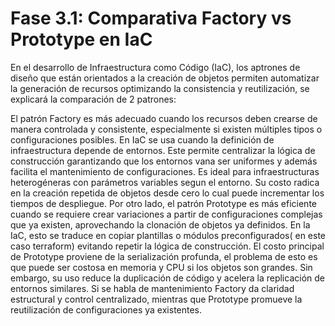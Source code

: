 # Fase 3.1: Comparativa Factory vs Prototype en IaC

En el desarrollo de Infraestructura como Código (IaC), los aptrones de diseño que están orientados a la creación de objetos permiten automatizar la generación de recursos optimizando la consistencia y reutilización, se explicará la comparación de 2 patrones: 

El patrón Factory es más adecuado cuando los recursos deben crearse de manera controlada y consistente, especialmente si existen múltiples tipos o configuraciones posibles. En IaC se usa cuando la definición de infraestructura depende de entornos. Este permite centralizar la lógica de construcción garantizando que los entornos vana  ser uniformes y además facilita el mantenimiento de configuraciones. Es ideal para infraestructuras heterogéneras con parámetros variables segun el entorno. Su costo radica en la creación repetida de objetos desde cero lo cual puede incrementar los tiempos de despliegue. Por otro lado, el patrón Prototype es más eficiente cuando se requiere crear variaciones a partir de configuraciones complejas que ya existen, aprovechando la clonación de objetos ya definidos. En la IaC, esto se traduce en copiar plantillas o módulos preconfigurados( en este caso terraform) evitando repetir la lógica de construcción. El costo principal de Prototype proviene de la serialización profunda, el problema de esto es que puede ser costosa en memoria y CPU si los objetos son grandes. Sin embargo, su uso reduce la duplicación de código y acelera la replicación de entornos similares. Si se habla de mantenimiento Factory da claridad estructural y control centralizado, mientras que Prototype promueve la reutilización de configuraciones ya existentes.
